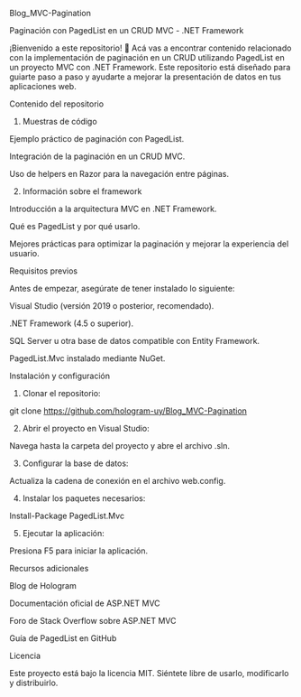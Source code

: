 Blog_MVC-Pagination

Paginación con PagedList en un CRUD MVC - .NET Framework

¡Bienvenido a este repositorio! 🎉 Acá vas a encontrar contenido relacionado con la implementación de paginación en un CRUD utilizando PagedList en un proyecto MVC con .NET Framework. Este repositorio está diseñado para guiarte paso a paso y ayudarte a mejorar la presentación de datos en tus aplicaciones web.

Contenido del repositorio

1. Muestras de código

Ejemplo práctico de paginación con PagedList.

Integración de la paginación en un CRUD MVC.

Uso de helpers en Razor para la navegación entre páginas.

2. Información sobre el framework

Introducción a la arquitectura MVC en .NET Framework.

Qué es PagedList y por qué usarlo.

Mejores prácticas para optimizar la paginación y mejorar la experiencia del usuario.

Requisitos previos

Antes de empezar, asegúrate de tener instalado lo siguiente:

Visual Studio (versión 2019 o posterior, recomendado).

.NET Framework (4.5 o superior).

SQL Server u otra base de datos compatible con Entity Framework.

PagedList.Mvc instalado mediante NuGet.

Instalación y configuración

1. Clonar el repositorio:

git clone https://github.com/hologram-uy/Blog_MVC-Pagination

2. Abrir el proyecto en Visual Studio:

Navega hasta la carpeta del proyecto y abre el archivo .sln.

3. Configurar la base de datos:

Actualiza la cadena de conexión en el archivo web.config.

4. Instalar los paquetes necesarios:

Install-Package PagedList.Mvc

5. Ejecutar la aplicación:

Presiona F5 para iniciar la aplicación.

Recursos adicionales

Blog de Hologram

Documentación oficial de ASP.NET MVC

Foro de Stack Overflow sobre ASP.NET MVC

Guía de PagedList en GitHub

Licencia

Este proyecto está bajo la licencia MIT. Siéntete libre de usarlo, modificarlo y distribuirlo.